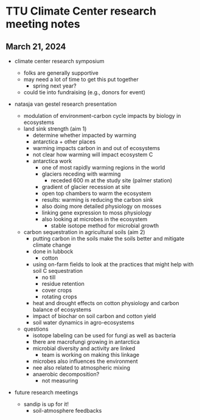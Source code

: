 # TTU Climate Center research meeting notes
## March 21, 2024

- climate center research symposium
	- folks are generally supportive
	- may need a lot of time to get this put together
		- spring next year?
	- could tie into fundraising (e.g., donors for event)

- natasja van gestel research presentation
	- modulation of environment-carbon cycle impacts by biology in ecosystems
	- land sink strength (aim 1)
		- determine whether impacted by warming
		- antarctica + other places
		- warming impacts carbon in and out of ecosystems
		- not clear how warming will impact ecosystem C
		- antarctica work
			- one of most rapidly warming regions in the world
			- glaciers receding with warming
				- receded 600 m at the study site (palmer station)
			- gradient of glacier recession at site
			- open top chambers to warm the ecosystem
			- results: warming is reducing the carbon sink
			- also doing more detailed physiology on mosses
			- linking gene expression to moss physiology
			- also looking at microbes in the ecosystem
				- stable isotope method for microbial growth
	- carbon sequestration in agricultural soils (aim 2)
		- putting carbon in the soils make the soils better and mitigate climate change
		- done in lubbock
			- cotton
		- using on-farm fields to look at the practices that might help with soil C sequestration
			- no till
			- residue retention
			- cover crops
			- rotating crops
		- heat and drought effects on cotton physiology and carbon balance of ecosystems
		- impact of biochar on soil carbon and cotton yield
		- soil water dynamics in agro-ecosystems
	- questions
		- isotope labeling can be used for fungi as well as bacteria
		- there are macrofungi growing in antarctica
		- microbial diversity and activity are linked
			- team is working on making this linkage
		- microbes also influences the environment
		- nee also related to atmospheric mixing
		- anaerobic decomposition?
			- not measuring

- future research meetings
	- sandip is up for it!
		- soil-atmosphere feedbacks
